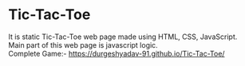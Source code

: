 # Tic-Tac-Toe
It is static Tic-Tac-Toe web page made using HTML, CSS, JavaScript.<br>
Main part of this web page is javascript logic.<br>
Complete Game:- https://durgeshyadav-91.github.io/Tic-Tac-Toe/
